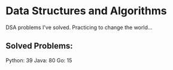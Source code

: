 # Data Structures and Algorithms
DSA problems I've solved. Practicing to change the world...

## Solved Problems:
Python: 39
Java: 80
Go: 15

